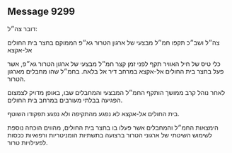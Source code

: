 ## Message 9299

דובר צה״ל:

צה״ל ושב״כ תקפו חמ״ל מבצעי של ארגון הטרור גא״פ הממוקם בחצר בית החולים אל-אקצא

כלי טיס של חיל האוויר תקף לפני זמן קצר חמ״ל מבצעי של ארגון הטרור גא״פ, אשר פעל בחצר בית החולים אל-אקצא במרחב דיר אל בלאח. בחמ״ל שהו מחבלים מארגון הטרור. 

לאחר נוהל קרב ממושך הותקף החמ״ל המבצעי והמחבלים שבו, באופן מדויק לצמצום הפגיעה בבלתי מעורבים במרחב בית החולים. 

בית החולים אל-אקצא לא נפגע מהתקיפה ולא נפגע תפקודו השוטף.

הימצאות החמ״ל והמחבלים אשר פעלו בו בחצר בית החולים, מהווים הוכחה נוספת לשימוש השיטתי של ארגוני הטרור ברצועה בתשתיות הומניטריות ורפואיות ככסות לפעילויות טרור.

